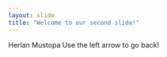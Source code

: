 ```yaml
---
layout: slide
title: "Welcome to our second slide!"
---
```

Herlan Mustopa
Use the left arrow to go back!
